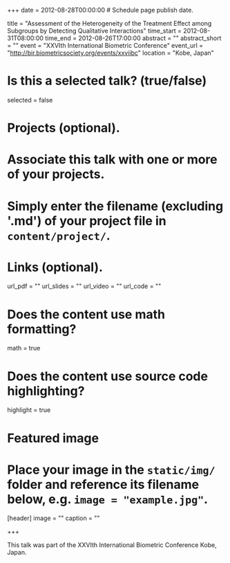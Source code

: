 +++
date = 2012-08-28T00:00:00  # Schedule page publish date.

title = "Assessment of the Heterogeneity of the Treatment Effect among Subgroups by Detecting Qualitative Interactions"
time_start = 2012-08-31T08:00:00
time_end = 2012-08-26T17:00:00
abstract = ""
abstract_short = ""
event = "XXVIth International Biometric Conference"
event_url = "http://bir.biometricsociety.org/events/xxviibc"
location = "Kobe, Japan"


# Is this a selected talk? (true/false)
selected = false

# Projects (optional).
#   Associate this talk with one or more of your projects.
#   Simply enter the filename (excluding '.md') of your project file in `content/project/`.

# Links (optional).
url_pdf = ""
url_slides = ""
url_video = ""
url_code = ""

# Does the content use math formatting?
math = true

# Does the content use source code highlighting?
highlight = true

# Featured image
# Place your image in the `static/img/` folder and reference its filename below, e.g. `image = "example.jpg"`.
[header]
image = ""
caption = ""

+++

This talk was part of the XXVIth International Biometric Conference Kobe, Japan.
